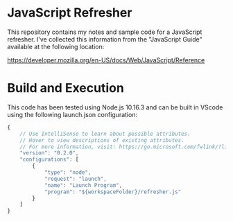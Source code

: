 # JavaScript Refresher
This repository contains my notes and sample code for a JavaScript refresher.
I've collected this information from the "JavaScript Guide" available at the
following location:

https://developer.mozilla.org/en-US/docs/Web/JavaScript/Reference

# Build and Execution
This code has been tested using Node.js 10.16.3 and can be built in VScode using
the following launch.json configuration:

```javascript
{
    // Use IntelliSense to learn about possible attributes.
    // Hover to view descriptions of existing attributes.
    // For more information, visit: https://go.microsoft.com/fwlink/?linkid=830387
    "version": "0.2.0",
    "configurations": [
        {
            "type": "node",
            "request": "launch",
            "name": "Launch Program",
            "program": "${workspaceFolder}/refresher.js"
        }
    ]
}
```
